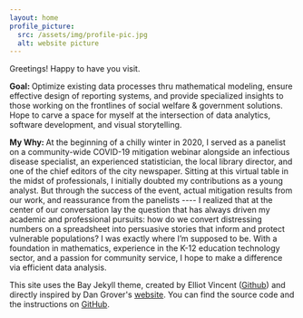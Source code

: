 ```yaml
---
layout: home
profile_picture:
  src: /assets/img/profile-pic.jpg
  alt: website picture
---
```


<p>
  Greetings! Happy to have you visit. </br>

 <b> Goal: </b> Optimize existing data processes thru mathematical modeling, ensure effective design of reporting systems, and provide specialized insights to those working on the frontlines of social welfare & government solutions. Hope to carve a space for myself at the intersection of data analytics, software development, and visual storytelling. </br>
 
  <b> My Why: </b>
  At the beginning of a chilly winter in 2020, I served as a panelist on a community-wide COVID-19 mitigation webinar alongside an infectious disease specialist, an experienced statistician, the local library director, and one of the chief editors of the city newspaper. Sitting at this virtual table in the midst of professionals, I initially doubted my contributions as a young analyst. But through the success of the event, actual mitigation results from our work, and reassurance from the panelists ---- I realized that at the center of our conversation lay the question that has always driven my academic and professional pursuits: how do we convert distressing numbers on a spreadsheet into persuasive stories that inform and protect vulnerable populations? I was exactly where I’m supposed to be. With a foundation in mathematics, experience in the K-12 education technology sector, and a passion for community service, I hope to make a difference via efficient data analysis. 
  
</p>

<p>
This site uses the Bay Jekyll theme, created by Elliot Vincent (<a href="https://eliottvincent.github.io/bay/">Github</a>) and directly inspired by Dan Grover's <a href="http://dangrover.com">website</a>. You can find the source code and the instructions on <a href="https://github.com/eliottvincent/bay">GitHub</a>.
</p>
